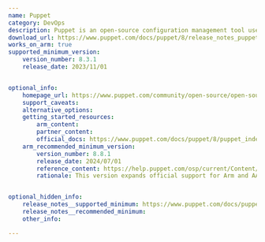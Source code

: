 ```yaml
---
name: Puppet
category: DevOps
description: Puppet is an open-source configuration management tool used for automating the management of infrastructure, ensuring consistency, compliance, and efficiency.
download_url: https://www.puppet.com/docs/puppet/8/release_notes_puppet
works_on_arm: true
supported_minimum_version:
    version_number: 8.3.1
    release_date: 2023/11/01


optional_info:
    homepage_url: https://www.puppet.com/community/open-source/open-source-puppet
    support_caveats:
    alternative_options:
    getting_started_resources:
        arm_content: 
        partner_content: 
        official_docs: https://www.puppet.com/docs/puppet/8/puppet_index.html
    arm_recommended_minimum_version:
        version_number: 8.8.1
        release_date: 2024/07/01
        reference_content: https://help.puppet.com/osp/current/Content/PuppetCore/PuppetReleaseNotes/release_notes_puppet_x-8-8-1.htm
        rationale: This version expands official support for Arm and AArch64, with new agent compatibility for AlmaLinux 9 (AARCH64), Rocky Linux 9 (AARCH64), and Ubuntu 24.04 (ARM). The release ensures compatibility with Ruby 3.3 and resolves multiple agent and catalog-related issues. Security is enhanced with an OpenSSL 3.0.14 upgrade, addressing CVE-2024-4603 and CVE-2024-2511 vulnerabilities.


optional_hidden_info:
    release_notes__supported_minimum: https://www.puppet.com/docs/puppet/8/release_notes_puppet#release_notes_puppet_x-8-3-1
    release_notes__recommended_minimum:
    other_info: 

---
```

